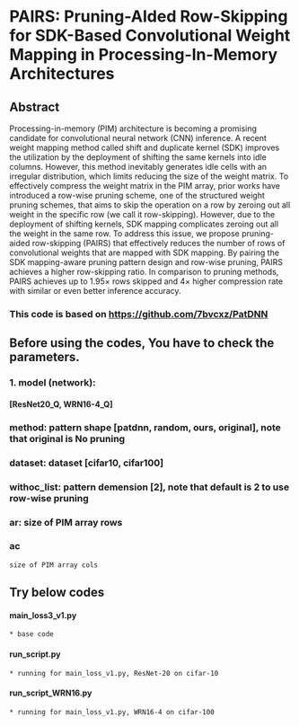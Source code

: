 # PAIRS: Pruning-AIded Row-Skipping for SDK-Based Convolutional Weight Mapping in Processing-In-Memory Architectures

## Abstract
Processing-in-memory (PIM) architecture is becoming a promising candidate for convolutional neural network (CNN) inference. A recent weight mapping method called shift and duplicate kernel (SDK) improves the utilization by the deployment of shifting the same kernels into idle columns. However, this method inevitably generates idle cells with an irregular distribution, which limits reducing the size of the weight matrix. To effectively compress the weight matrix in the PIM array, prior works have introduced a row-wise pruning scheme, one of the structured weight pruning schemes, that aims to skip the operation on a row by zeroing out all weight in the specific row (we call it row-skipping). However, due to the deployment of shifting kernels, SDK mapping complicates zeroing out all the weight in the same row. To address this issue, we propose pruning-aided row-skipping (PAIRS) that effectively reduces the number of rows of convolutional weights that are mapped with SDK mapping. By pairing the SDK mapping-aware pruning pattern design and row-wise pruning, PAIRS achieves a higher row-skipping ratio. In comparison to pruning methods, PAIRS achieves up to 1.95× rows skipped and 4× higher compression rate with similar or even better inference accuracy.


### This code is based on https://github.com/7bvcxz/PatDNN

## Before using the codes, You have to check the parameters.
  ### 1. model (network): 
   ####  [ResNet20_Q, WRN16-4_Q] 
  ### method: pattern shape [patdnn, random, ours, original], note that original is No pruning
  ### dataset: dataset [cifar10, cifar100]
  ### withoc_list: pattern demension [2], note that default is 2 to use row-wise pruning
  ### ar: size of PIM array rows
  ### ac 
    size of PIM array cols
  
## Try below codes
  #### main_loss3_v1.py 
    * base code
  #### run_script.py 
    * running for main_loss_v1.py, ResNet-20 on cifar-10
  #### run_script_WRN16.py
    * running for main_loss_v1.py, WRN16-4 on cifar-100


